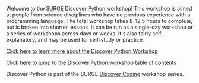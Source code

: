 Welcome to the [SURGE](https://surgeinnovation.ca) Discover Python workshop! This workshop is aimed at people from science disciplines who have no previous experience with a programming language. The total workshop takes 8-12.5 hours to complete, but is broken into shorter lessons. It can be run as a single-day workshop or a series of workshops across days or weeks. It's also fairly self-explanatory, and may be used for self-study or practice.

[Click here to learn more about the Discover Python Workshop](https://surge-dalhousie.github.io/discover-python/introduction)

[Click here to jump to the Discover Python workshop table of contents](https://surge-dalhousie.github.io/discover-python/toc)

Discover Python is part of the SURGE [Discover Coding](https://surge-dalhousie.github.io/discover-coding/) workshop series.
